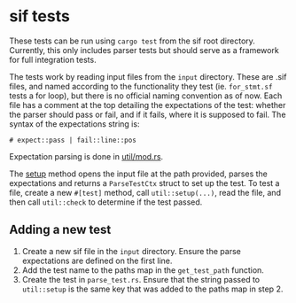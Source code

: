 # sif tests

These tests can be run using `cargo test` from the sif root directory. Currently, this only
includes parser tests but should serve as a framework for full integration tests.

The tests work by reading input files from the `input` directory. These are .sif files, and named
according to the functionality they test (ie. `for_stmt.sf` tests a for loop), but there is no official
naming convention as of now. Each file has a comment at the top detailing the expectations of the test:
whether the parser should pass or fail, and if it fails, where it is supposed to fail. The syntax of the
expectations string is:

```
# expect::pass | fail::line::pos
```

Expectation parsing is done in [util/mod.rs](https://github.com/cjkenn/sif/blob/master/tests/util/mod.rs#L75).

The [setup](https://github.com/cjkenn/sif/blob/master/tests/util/mod.rs#L16) method opens the input file at
the path provided, parses the expectations and returns a `ParseTestCtx` struct to set up the test. To test
a file, create a new `#[test]` method, call `util::setup(...)`, read the file, and then call `util::check`
to determine if the test passed.

## Adding a new test

1. Create a new sif file in the `input` directory. Ensure the parse expectations are defined on the first line.
2. Add the test name to the paths map in the `get_test_path` function.
3. Create the test in `parse_test.rs`. Ensure that the string passed to `util::setup`
is the same key that was added to the paths map in step 2.
